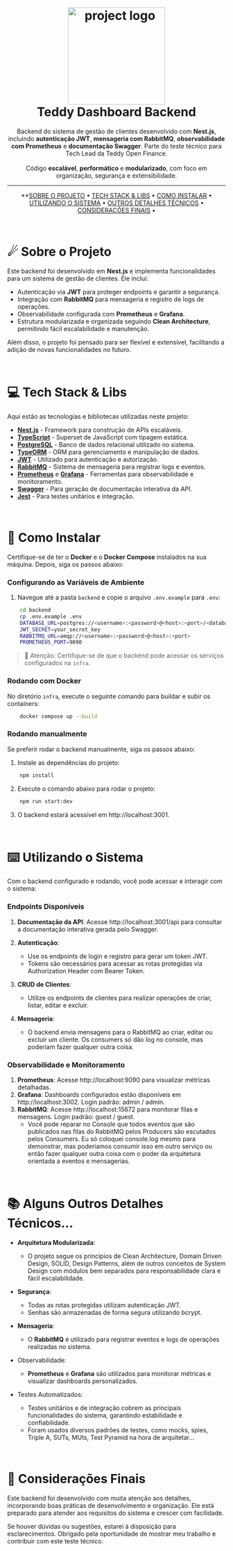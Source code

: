<h1 align="center">
  <img alt="project logo" src="https://teddydigital.io/wp-content/uploads/2023/02/Ativo-13-8.png" width="224px"/><br/>
  Teddy Dashboard Backend
</h1>
<p align="center">
    Backend do sistema de gestão de clientes desenvolvido com <b>Nest.js</b>, incluindo <b>autenticação JWT</b>, <b>mensageria com RabbitMQ</b>, <b>observabilidade com Prometheus</b> e <b>documentação Swagger</b>. Parte do teste técnico para Tech Lead da Teddy Open Finance.
    <br/>
    <br/>
    Código <b>escalável</b>, <b>performático</b> e <b>modularizado</b>, com foco em organização, segurança e extensibilidade.
</p>

<hr>

<div align="center">

**[SOBRE O PROJETO](#-sobre-o-projeto) •
[TECH STACK & LIBS](#-tech-stack--libs) •
[COMO INSTALAR](#-como-instalar) •
[UTILIZANDO O SISTEMA](#-utilizando-o-sistema) •
[OUTROS DETALHES TÉCNICOS](#-alguns-outros-detalhes-técnicos) •
[CONSIDERAÇÕES FINAIS](#-considerações-finais) •

</div>
<br />

# ☄ Sobre o Projeto

Este backend foi desenvolvido em **Nest.js** e implementa funcionalidades para um sistema de gestão de clientes. Ele
inclui:

- Autenticação via **JWT** para proteger endpoints e garantir a segurança.
- Integração com **RabbitMQ** para mensageria e registro de logs de operações.
- Observabilidade configurada com **Prometheus** e **Grafana**.
- Estrutura modularizada e organizada seguindo **Clean Architecture**, permitindo fácil escalabilidade e manutenção.

Além disso, o projeto foi pensado para ser flexível e extensível, facilitando a adição de novas funcionalidades no
futuro.

<br />

# 💻 Tech Stack & Libs

Aqui estão as tecnologias e bibliotecas utilizadas neste projeto:

- **[Nest.js](https://nestjs.com/)** - Framework para construção de APIs escaláveis.
- **[TypeScript](https://www.typescriptlang.org/)** - Superset de JavaScript com tipagem estática.
- **[PostgreSQL](https://www.postgresql.org/)** - Banco de dados relacional utilizado no sistema.
- **[TypeORM](https://typeorm.io/)** - ORM para gerenciamento e manipulação de dados.
- **[JWT](https://jwt.io/)** - Utilizado para autenticação e autorização.
- **[RabbitMQ](https://www.rabbitmq.com/)** - Sistema de mensageria para registrar logs e eventos.
- **[Prometheus](https://prometheus.io/)** e **[Grafana](https://grafana.com/)** - Ferramentas para observabilidade e
  monitoramento.
- **[Swagger](https://swagger.io/)** - Para geração de documentação interativa da API.
- **[Jest](https://jestjs.io/)** - Para testes unitários e integração.

<br />

# 🚀 Como Instalar

Certifique-se de ter o **Docker** e o **Docker Compose** instalados na sua máquina. Depois, siga os passos abaixo:

### Configurando as Variáveis de Ambiente

1. Navegue até a pasta `backend` e copie o arquivo `.env.example` para `.env`:

```bash
    cd backend
    cp .env.example .env
    DATABASE_URL=postgres://<username>:<password>@<host>:<port>/<database>
    JWT_SECRET=your_secret_key
    RABBITMQ_URL=amqp://<username>:<password>@<host>:<port>
    PROMETHEUS_PORT=9090
 ```

> 🚨 Atenção: Certifique-se de que o backend pode acessar os serviços configurados na `infra`.

### Rodando com Docker

No diretório `infra`, execute o seguinte comando para buildar e subir os containers:

```bash
    docker compose up --build
```

### Rodando manualmente

Se preferir rodar o backend manualmente, siga os passos abaixo:

1. Instale as dependências do projeto:

```bash
    npm install
```

2. Execute o comando abaixo para rodar o projeto:

```bash
    npm run start:dev
```

3. O backend estará acessível em http://localhost:3001.

<br/>

# ⌨️ Utilizando o Sistema

Com o backend configurado e rodando, você pode acessar e interagir com o sistema:

### Endpoints Disponíveis

1. **Documentação da API**: Acesse http://localhost:3001/api para consultar a documentação interativa gerada pelo
   Swagger.

2. **Autenticação**:
    - Use os endpoints de login e registro para gerar um token JWT.
    - Tokens são necessários para acessar as rotas protegidas via Authorization Header com Bearer Token.

3. **CRUD de Clientes**:
    - Utilize os endpoints de clientes para realizar operações de criar, listar, editar e excluir.

4. **Mensageria**:
    - O backend envia mensagens para o RabbitMQ ao criar, editar ou excluir um cliente. Os consumers só dão log no
      console, mas poderiam fazer qualquer outra coisa.

### Observabilidade e Monitoramento

1. **Prometheus**: Acesse http://localhost:9090 para visualizar métricas detalhadas.
2. **Grafana**: Dashboards configurados estão disponíveis em http://localhost:3002. Login padrão: admin / admin.
3. **RabbitMQ**: Acesse http://localhost:15672 para monitorar filas e mensagens. Login padrão: guest / guest.
    - Você pode reparar no Console que todos eventos que são publicados nas filas do RabbitMQ pelos Producers são
      escutados pelos Consumers. Eu só coloquei console.log mesmo para demonstrar, mas poderíamos consumir isso em outro
      serviço ou então fazer qualquer outra coisa com o poder da arquitetura orientada a eventos e mensagerias.

<br/>

# 📚 Alguns Outros Detalhes Técnicos...

- **Arquitetura Modularizada**:
    - O projeto segue os princípios de Clean Architecture, Domain Driven Design, SOLID, Design Patterns, além de outros
      conceitos de System Design com módulos bem separados para responsabilidade clara e fácil escalabilidade.

- **Segurança**:
    - Todas as rotas protegidas utilizam autenticação JWT.
    - Senhas são armazenadas de forma segura utilizando bcrypt.

- **Mensageria**:
    - O **RabbitMQ** é utilizado para registrar eventos e logs de operações realizadas no sistema.


- Observabilidade:
    - **Prometheus** e **Grafana** são utilizados para monitorar métricas e visualizar dashboards personalizados.

- Testes Automatizados:
    - Testes unitários e de integração cobrem as principais funcionalidades do sistema, garantindo estabilidade e
      confiabilidade.
    - Foram usados diversos padrões de testes, como mocks, spies, Triple A, SUTs, MUts, Test Pyramid na hora de
      arquitetar...

<br />

# 👋 Considerações Finais

Este backend foi desenvolvido com muita atenção aos detalhes, incorporando boas práticas de desenvolvimento e
organização. Ele está preparado para atender aos requisitos do sistema e crescer com facilidade.

Se houver dúvidas ou sugestões, estarei à disposição para esclarecimentos. Obrigado pela oportunidade de mostrar meu
trabalho e contribuir com este teste técnico.